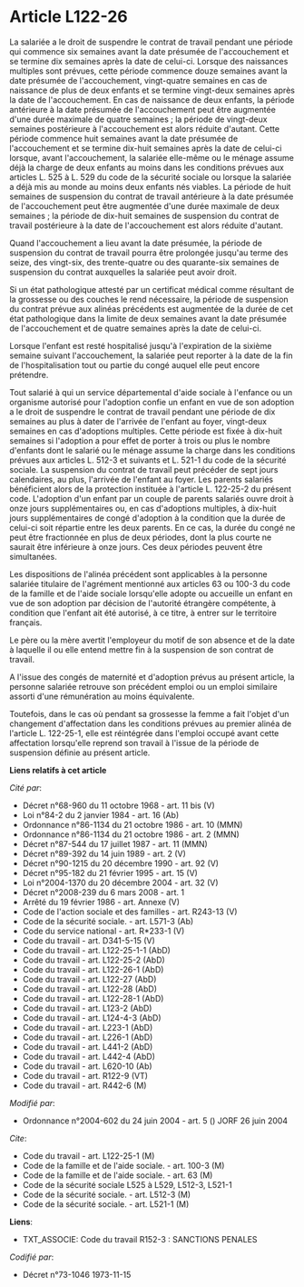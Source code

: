 # Article L122-26

La salariée a le droit de suspendre le contrat de travail pendant une période qui commence six semaines avant la date
présumée de l'accouchement et se termine dix semaines après la date de celui-ci. Lorsque des naissances multiples sont
prévues, cette période commence douze semaines avant la date présumée de l'accouchement, vingt-quatre semaines en cas de
naissance de plus de deux enfants et se termine vingt-deux semaines après la date de l'accouchement. En cas de naissance de
deux enfants, la période antérieure à la date présumée de l'accouchement peut être augmentée d'une durée maximale de quatre
semaines ; la période de vingt-deux semaines postérieure à l'accouchement est alors réduite d'autant. Cette période commence
huit semaines avant la date présumée de l'accouchement et se termine dix-huit semaines après la date de celui-ci lorsque,
avant l'accouchement, la salariée elle-même ou le ménage assume déjà la charge de deux enfants au moins dans les conditions
prévues aux articles L. 525 à L. 529 du code de la sécurité sociale ou lorsque la salariée a déjà mis au monde au moins deux
enfants nés viables. La période de huit semaines de suspension du contrat de travail antérieure à la date présumée de
l'accouchement peut être augmentée d'une durée maximale de deux semaines ; la période de dix-huit semaines de suspension du
contrat de travail postérieure à la date de l'accouchement est alors réduite d'autant.

Quand l'accouchement a lieu avant la date présumée, la période de suspension du contrat de travail pourra être prolongée
jusqu'au terme des seize, des vingt-six, des trente-quatre ou des quarante-six semaines de suspension du contrat auxquelles
la salariée peut avoir droit.

Si un état pathologique attesté par un certificat médical comme résultant de la grossesse ou des couches le rend nécessaire,
la période de suspension du contrat prévue aux alinéas précédents est augmentée de la durée de cet état pathologique dans la
limite de deux semaines avant la date présumée de l'accouchement et de quatre semaines après la date de celui-ci.

Lorsque l'enfant est resté hospitalisé jusqu'à l'expiration de la sixième semaine suivant l'accouchement, la salariée peut
reporter à la date de la fin de l'hospitalisation tout ou partie du congé auquel elle peut encore prétendre.

Tout salarié à qui un service départemental d'aide sociale à l'enfance ou un organisme autorisé pour l'adoption confie un
enfant en vue de son adoption a le droit de suspendre le contrat de travail pendant une période de dix semaines au plus à
dater de l'arrivée de l'enfant au foyer, vingt-deux semaines en cas d'adoptions multiples. Cette période est fixée à dix-huit
semaines si l'adoption a pour effet de porter à trois ou plus le nombre d'enfants dont le salarié ou le ménage assume la
charge dans les conditions prévues aux articles L. 512-3 et suivants et L. 521-1 du code de la sécurité sociale. La
suspension du contrat de travail peut précéder de sept jours calendaires, au plus, l'arrivée de l'enfant au foyer. Les
parents salariés bénéficient alors de la protection instituée à l'article L. 122-25-2 du présent code. L'adoption d'un enfant
par un couple de parents salariés ouvre droit à onze jours supplémentaires ou, en cas d'adoptions multiples, à dix-huit jours
supplémentaires de congé d'adoption à la condition que la durée de celui-ci soit répartie entre les deux parents. En ce cas,
la durée du congé ne peut être fractionnée en plus de deux périodes, dont la plus courte ne saurait être inférieure à onze
jours. Ces deux périodes peuvent être simultanées.

Les dispositions de l'alinéa précédent sont applicables à la personne salariée titulaire de l'agrément mentionné aux articles
63 ou 100-3 du code de la famille et de l'aide sociale lorsqu'elle adopte ou accueille un enfant en vue de son adoption par
décision de l'autorité étrangère compétente, à condition que l'enfant ait été autorisé, à ce titre, à entrer sur le
territoire français.

Le père ou la mère avertit l'employeur du motif de son absence et de la date à laquelle il ou elle entend mettre fin à la
suspension de son contrat de travail.

A l'issue des congés de maternité et d'adoption prévus au présent article, la personne salariée retrouve son précédent emploi
ou un emploi similaire assorti d'une rémunération au moins équivalente.

Toutefois, dans le cas où pendant sa grossesse la femme a fait l'objet d'un changement d'affectation dans les conditions
prévues au premier alinéa de l'article L. 122-25-1, elle est réintégrée dans l'emploi occupé avant cette affectation
lorsqu'elle reprend son travail à l'issue de la période de suspension définie au présent article.

**Liens relatifs à cet article**

_Cité par_:

  - Décret n°68-960 du 11 octobre 1968 - art. 11 bis (V)
  - Loi n°84-2 du 2 janvier 1984 - art. 16 (Ab)
  - Ordonnance n°86-1134 du 21 octobre 1986 - art. 10 (MMN)
  - Ordonnance n°86-1134 du 21 octobre 1986 - art. 2 (MMN)
  - Décret n°87-544 du 17 juillet 1987 - art. 11 (MMN)
  - Décret n°89-392 du 14 juin 1989 - art. 2 (V)
  - Décret n°90-1215 du 20 décembre 1990 - art. 92 (V)
  - Décret n°95-182 du 21 février 1995 - art. 15 (V)
  - Loi n°2004-1370 du 20 décembre 2004 - art. 32 (V)
  - Décret n°2008-239 du 6 mars 2008 - art. 1
  - Arrêté du 19 février 1986 - art. Annexe (V)
  - Code de l'action sociale et des familles - art. R243-13 (V)
  - Code de la sécurité sociale. - art. L571-3 (Ab)
  - Code du service national - art. R*233-1 (V)
  - Code du travail - art. D341-5-15 (V)
  - Code du travail - art. L122-25-1-1 (AbD)
  - Code du travail - art. L122-25-2 (AbD)
  - Code du travail - art. L122-26-1 (AbD)
  - Code du travail - art. L122-27 (AbD)
  - Code du travail - art. L122-28 (AbD)
  - Code du travail - art. L122-28-1 (AbD)
  - Code du travail - art. L123-2 (AbD)
  - Code du travail - art. L124-4-3 (AbD)
  - Code du travail - art. L223-1 (AbD)
  - Code du travail - art. L226-1 (AbD)
  - Code du travail - art. L441-2 (AbD)
  - Code du travail - art. L442-4 (AbD)
  - Code du travail - art. L620-10 (Ab)
  - Code du travail - art. R122-9 (VT)
  - Code du travail - art. R442-6 (M)

_Modifié par_:

  - Ordonnance n°2004-602 du 24 juin 2004 - art. 5 () JORF 26 juin 2004

_Cite_:

  - Code du travail - art. L122-25-1 (M)
  - Code de la famille et de l'aide sociale. - art. 100-3 (M)
  - Code de la famille et de l'aide sociale. - art. 63 (M)
  - Code de la sécurité sociale L525 à L529, L512-3, L521-1
  - Code de la sécurité sociale. - art. L512-3 (M)
  - Code de la sécurité sociale. - art. L521-1 (M)

**Liens**:

  - TXT_ASSOCIE: Code du travail R152-3 : SANCTIONS PENALES

_Codifié par_:

  - Décret n°73-1046 1973-11-15
